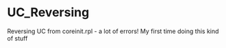 # UC_Reversing
Reversing UC from coreinit.rpl - a lot of errors! My first time doing this kind of stuff
